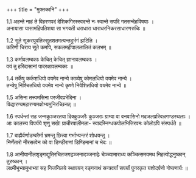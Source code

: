 +++
title = "मुक्तकानि"
+++


1.1	अहन्ते नाहं ते विहरणपदं देशिकगिरस्स्वदन्ते नः स्वान्ते सपदि गतसन्देहविषयाः ।  
अनायासा यासामहिपतिशया सा भगवती धराधारा धाराधरनिकरसाधारणरुचिः ॥

1.2	सूते सूकरयुवतिस्सुतशतमत्यन्तदुर्भगं झटिति ।  
करिणी चिराय सूते कमपि, सकलमहीपाललालितं कलभम् ॥

1.3	कर्मावलम्बकाः केचित् केचित् ज्ञानावलम्बकाः ।  
वयं तु हरिदासानां पादरक्षावलम्बकाः ॥

1.4	तर्केषु कर्कशधियो वयमेव नान्ये काव्येषु कोमलधियो वयमेव नान्ये ।  
तन्त्रेषु निश्चितधियो वयमेव नान्ये कृष्णे निवेशितधियो वयमेव नान्ये ॥

1.5	असिना तत्त्वमसिना परजीवप्रभेदिना ।  
विद्यारण्यमहारण्यमक्षोभ्यमुनिरच्छिनत् ॥

1.6	स्पर्धन्तां सह जन्मकुञ्जरतया दिक्कुञ्जरैः कुञ्जराः
ग्राम्या वा वनवासिनो मदजलप्रस्विन्नगण्डस्थलाः ।  
आः कालस्य विपर्यये शृणु सखे! प्राचीरपालीमला-
स्वादस्निग्धकपोलभित्तिरवमः कोलोऽपि संस्पर्धते ॥

1.7	बाह्यैर्वर्णाडम्बरैर्मा भ्रमन्तु छित्त्वा गर्भाभ्यन्तरं शोधयन्तु ।  
निर्णेतारो नीरसत्वेन को वा डिण्डीराणां डिण्डिमानां च भेदः ॥

1.8	आनीयानीलशृङ्गद्युतिरचितजगद्रञ्जनादञ्जनाद्रेः
चेञ्च्यामाराध्य कञ्चित्समयमथ निहत्योद्धनुष्कान् तुरुष्कान् ।  
लक्ष्मीभूभ्यामुभाभ्यां सह निजनिलये स्थापयन् रङ्गनाथं
सन्त्रवर्यां सपर्यां पुनरकृत यशोदर्पणो गोप्पणार्यः ॥